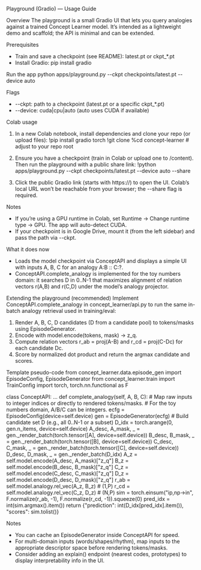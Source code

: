 Playground (Gradio) — Usage Guide

Overview
The playground is a small Gradio UI that lets you query analogies against a trained Concept Learner model. It’s intended as a lightweight demo and scaffold; the API is minimal and can be extended.

Prerequisites
- Train and save a checkpoint (see README): latest.pt or ckpt_*.pt
- Install Gradio: pip install gradio

Run the app
python apps/playground.py --ckpt checkpoints/latest.pt --device auto

Flags
- --ckpt: path to a checkpoint (latest.pt or a specific ckpt_*.pt)
- --device: cuda|cpu|auto (auto uses CUDA if available)

Colab usage
1) In a new Colab notebook, install dependencies and clone your repo (or upload files):
   !pip install gradio torch
   !git clone <your-repo-url>
   %cd concept-learner  # adjust to your repo root

2) Ensure you have a checkpoint (train in Colab or upload one to /content). Then run the playground with a public share link:
   !python apps/playground.py --ckpt checkpoints/latest.pt --device auto --share

3) Click the public Gradio link (starts with https://) to open the UI. Colab’s local URL won’t be reachable from your browser; the --share flag is required.

Notes
- If you’re using a GPU runtime in Colab, set Runtime → Change runtime type → GPU. The app will auto-detect CUDA.
- If your checkpoint is in Google Drive, mount it (from the left sidebar) and pass the path via --ckpt.

What it does now
- Loads the model checkpoint via ConceptAPI and displays a simple UI with inputs A, B, C for an analogy A:B :: C:?.
- ConceptAPI.complete_analogy is implemented for the toy numbers domain: it searches D in 0..N-1 that maximizes alignment of relation vectors r(A,B) and r(C,D) under the model’s analogy projector.

Extending the playground (recommended)
Implement ConceptAPI.complete_analogy in concept_learner/api.py to run the same in-batch analogy retrieval used in training/eval:
1) Render A, B, C, D candidates (D from a candidate pool) to tokens/masks using EpisodeGenerator.
2) Encode with model.encode(tokens, mask) → z_q.
3) Compute relation vectors r_ab = proj(A-B) and r_cd = proj(C-Dc) for each candidate Dc.
4) Score by normalized dot product and return the argmax candidate and scores.

Template pseudo-code
from concept_learner.data.episode_gen import EpisodeConfig, EpisodeGenerator
from concept_learner.train import TrainConfig
import torch, torch.nn.functional as F

class ConceptAPI:
    ...
    def complete_analogy(self, A, B, C):
        # Map raw inputs to integer indices or directly to rendered tokens/masks.
        # For the toy numbers domain, A/B/C can be integers.
        ecfg = EpisodeConfig(device=self.device)
        gen = EpisodeGenerator(ecfg)
        # Build candidate set D (e.g., all 0..N-1 or a subset)
        D_idx = torch.arange(0, gen.n_items, device=self.device)
        A_desc, A_mask, _ = gen._render_batch(torch.tensor([A], device=self.device))
        B_desc, B_mask, _ = gen._render_batch(torch.tensor([B], device=self.device))
        C_desc, C_mask, _ = gen._render_batch(torch.tensor([C], device=self.device))
        D_desc, D_mask, _ = gen._render_batch(D_idx)
        A_z = self.model.encode(A_desc, A_mask)["z_q"]
        B_z = self.model.encode(B_desc, B_mask)["z_q"]
        C_z = self.model.encode(C_desc, C_mask)["z_q"]
        D_z = self.model.encode(D_desc, D_mask)["z_q"]
        r_ab = self.model.analogy.rel_vec(A_z, B_z)              # (1,P)
        r_cd = self.model.analogy.rel_vec(C_z, D_z)              # (N,P)
        sim = torch.einsum("ip,np->in", F.normalize(r_ab, -1), F.normalize(r_cd, -1)).squeeze(0)
        pred_idx = int(sim.argmax().item())
        return {"prediction": int(D_idx[pred_idx].item()), "scores": sim.tolist()}

Notes
- You can cache an EpisodeGenerator inside ConceptAPI for speed.
- For multi-domain inputs (words/shapes/rhythm), map inputs to the appropriate descriptor space before rendering tokens/masks.
- Consider adding an explain() endpoint (nearest codes, prototypes) to display interpretability info in the UI.
